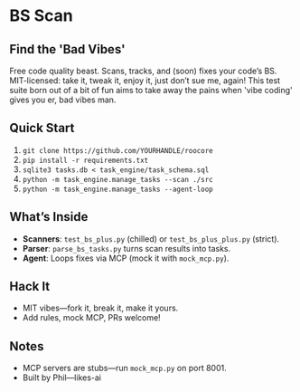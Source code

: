 # BS Scan
## Find the 'Bad Vibes'
Free code quality beast. Scans, tracks, and (soon) fixes your code’s BS. MIT-licensed: take it, tweak it, enjoy it, just don’t sue me, again! This test suite born out of a bit of fun aims to take away the pains when 'vibe coding' gives you er, bad vibes man.

## Quick Start
1. `git clone https://github.com/YOURHANDLE/roocore`
2. `pip install -r requirements.txt`
3. `sqlite3 tasks.db < task_engine/task_schema.sql`
4. `python -m task_engine.manage_tasks --scan ./src`
5. `python -m task_engine.manage_tasks --agent-loop`

## What’s Inside
- **Scanners**: `test_bs_plus.py` (chilled) or `test_bs_plus_plus.py` (strict).
- **Parser**: `parse_bs_tasks.py` turns scan results into tasks.
- **Agent**: Loops fixes via MCP (mock it with `mock_mcp.py`).

## Hack It
- MIT vibes—fork it, break it, make it yours.
- Add rules, mock MCP, PRs welcome!

## Notes
- MCP servers are stubs—run `mock_mcp.py` on port 8001.
- Built by Phil—likes-ai